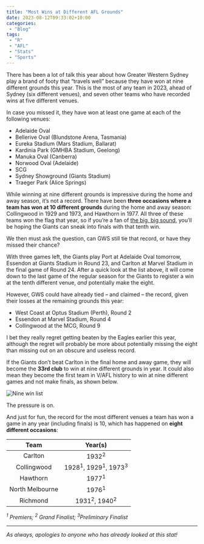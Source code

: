 ```yaml
---
title: "Most Wins at Different AFL Grounds"
date: 2023-08-12T09:33:02+10:00
categories:
 - "Blog"
tags:
 - "R"
 - "AFL" 
 - "Stats"
 - "Sports"
---
```


<!--more-->

There has been a lot of talk this year about how Greater Western Sydney play a brand of footy that “travels well” because they have won at nine different grounds this year. This is the most of any team in 2023, ahead of Sydney (six different venues), and seven other teams who have recorded wins at five different venues.

In case you missed it, they have won at least one game at each of the following venues:
- Adelaide Oval
- Bellerive Oval (Blundstone Arena, Tasmania)
- Eureka Stadium (Mars Stadium, Ballarat)
- Kardinia Park (GMHBA Stadium, Geelong) 
- Manuka Oval (Canberra)
- Norwood Oval (Adelaide)
- SCG
- Sydney Showground (Giants Stadium) 
- Traeger Park (Alice Springs)

While winning at nine different grounds is impressive during the home and away season, it’s not a record. There have been **three occasions where a team has won at 10 different grounds** during the home and away season: Collingwood in 1929 and 1973, and Hawthorn in 1977. All three of these teams won the flag that year, so if you’re a fan of [the big, big sound](https://www.youtube.com/watch?v=GfJu8a4VhuA), you’ll be hoping the Giants can sneak into finals with that tenth win.

We then must ask the question, can GWS still tie that record, or have they missed their chance?

With three games left, the Giants play Port at Adelaide Oval tomorrow, Essendon at Giants Stadium in Round 23, and Carlton at Marvel Stadium in the final game of Round 24. After a quick look at the list above, it will come down to the last game of the regular season for the Giants to register a win at the tenth different venue, *and* potentially make the eight.

However, GWS could have already tied – and claimed – the record, given their losses at the remaining grounds this year:
- West Coast at Optus Stadium (Perth), Round 2
- Essendon at Marvel Stadium, Round 4
- Collingwood at the MCG, Round 9

I bet they really regret getting beaten by the Eagles earlier this year, although the regret will probably be more about potentially missing the eight than missing out on an obscure and useless record. 

If the Giants don’t beat Carlton in the final home and away game, they will become the **33rd club** to win at nine different grounds in year. It could also mean they become the first team in V/AFL history to win at nine different games and not make finals, as shown below.

![Nine win list](/files/content/posts/wins-unique-venues/nine_wins_list_v2.png)

The pressure is on.

And just for fun, the record for the most different venues a team has won a game in any year (including finals) is 10, which has happened on **eight different occasions**:

<center>

| Team            | Year(s)                                              |
| :-------------: | :--------------------------------------------------: |
| Carlton         | 1932<sup>2</sup>                                     |
| Collingwood     | 1928<sup>1</sup>, 1929<sup>1</sup>, 1973<sup>3</sup> |
| Hawthorn        | 1977<sup>1</sup>                                     |
| North Melbourne | 1976<sup>1</sup>                                     |
| Richmond        | 1931<sup>2</sup>, 1940<sup>2</sup>                   |

</center>

_<sup>1</sup> Premiers; <sup>2</sup> Grand Finalist; <sup>3</sup>Preliminary Finalist_

--- 

*As always, apologies to anyone who has already looked at this stat!*
